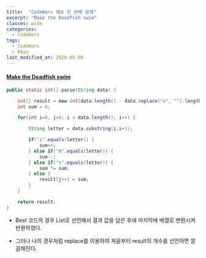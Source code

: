 ```yaml
---
title:  "CodeWars 예순 한 번째 문제"
excerpt: "Make the Deadfish swim"
classes: wide
categories:
  - CodeWars
tags:
  - CodeWars
  - 6kyu
last_modified_at: 2020-05-09
---
```


#### [Make the Deadfish swim](https://www.codewars.com/kata/51e0007c1f9378fa810002a9)

```java
public static int[] parse(String data) {

    int[] result = new int[data.length() - data.replace("o", "").length()];
    int sum = 0;

    for(int i=0, j=0; i < data.length(); i++) {

        String letter = data.substring(i,i+1);

        if("i".equals(letter)) {
            sum++;
        } else if("d".equals(letter)) {
            sum--;
        } else if("s".equals(letter)) {
            sum *= sum;
        } else {
            result[j++] = sum;
        }
    }

    return result;
}
```

* Best 코드의 경우 List로 선언해서 결과 값을 담은 후에 마지막에 배열로 변환시켜 반환하였다.

* 그러나 나의 경우처럼 replace를 이용하여 처음부터 result의 개수를 선언하면 깔끔해진다.

  
